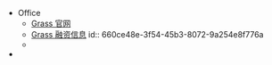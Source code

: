 - Office
	- [Grass 官网](https://app.getgrass.io/)
	- [Grass 融资信息](https://wellfound.com/company/wynd-labs/funding)
	  id:: 660ce48e-3f54-45b3-8072-9a254e8f776a
	-
-